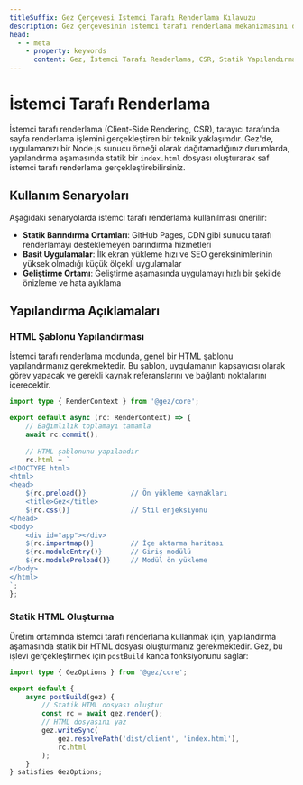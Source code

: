 ```yaml
---
titleSuffix: Gez Çerçevesi İstemci Tarafı Renderlama Kılavuzu
description: Gez çerçevesinin istemci tarafı renderlama mekanizmasını detaylı olarak açıklar, statik yapılandırma, dağıtım stratejileri ve en iyi uygulamaları içerir. Bu kılavuz, geliştiricilerin sunucu olmayan ortamlarda etkili ön yüz renderlaması gerçekleştirmesine yardımcı olur.
head:
  - - meta
    - property: keywords
      content: Gez, İstemci Tarafı Renderlama, CSR, Statik Yapılandırma, Ön Yüz Renderlama, Sunucusuz Dağıtım, Performans Optimizasyonu
---
```


# İstemci Tarafı Renderlama

İstemci tarafı renderlama (Client-Side Rendering, CSR), tarayıcı tarafında sayfa renderlama işlemini gerçekleştiren bir teknik yaklaşımdır. Gez'de, uygulamanızı bir Node.js sunucu örneği olarak dağıtamadığınız durumlarda, yapılandırma aşamasında statik bir `index.html` dosyası oluşturarak saf istemci tarafı renderlama gerçekleştirebilirsiniz.

## Kullanım Senaryoları

Aşağıdaki senaryolarda istemci tarafı renderlama kullanılması önerilir:

- **Statik Barındırma Ortamları**: GitHub Pages, CDN gibi sunucu tarafı renderlamayı desteklemeyen barındırma hizmetleri
- **Basit Uygulamalar**: İlk ekran yükleme hızı ve SEO gereksinimlerinin yüksek olmadığı küçük ölçekli uygulamalar
- **Geliştirme Ortamı**: Geliştirme aşamasında uygulamayı hızlı bir şekilde önizleme ve hata ayıklama

## Yapılandırma Açıklamaları

### HTML Şablonu Yapılandırması

İstemci tarafı renderlama modunda, genel bir HTML şablonu yapılandırmanız gerekmektedir. Bu şablon, uygulamanın kapsayıcısı olarak görev yapacak ve gerekli kaynak referanslarını ve bağlantı noktalarını içerecektir.

```ts title="src/entry.server.ts"
import type { RenderContext } from '@gez/core';

export default async (rc: RenderContext) => {
    // Bağımlılık toplamayı tamamla
    await rc.commit();
    
    // HTML şablonunu yapılandır
    rc.html = `
<!DOCTYPE html>
<html>
<head>
    ${rc.preload()}           // Ön yükleme kaynakları
    <title>Gez</title>
    ${rc.css()}               // Stil enjeksiyonu
</head>
<body>
    <div id="app"></div>
    ${rc.importmap()}         // İçe aktarma haritası
    ${rc.moduleEntry()}       // Giriş modülü
    ${rc.modulePreload()}     // Modül ön yükleme
</body>
</html>
`;
};
```

### Statik HTML Oluşturma

Üretim ortamında istemci tarafı renderlama kullanmak için, yapılandırma aşamasında statik bir HTML dosyası oluşturmanız gerekmektedir. Gez, bu işlevi gerçekleştirmek için `postBuild` kanca fonksiyonunu sağlar:

```ts title="src/entry.node.ts"
import type { GezOptions } from '@gez/core';

export default {
    async postBuild(gez) {
        // Statik HTML dosyası oluştur
        const rc = await gez.render();
        // HTML dosyasını yaz
        gez.writeSync(
            gez.resolvePath('dist/client', 'index.html'),
            rc.html
        );
    }
} satisfies GezOptions;
```